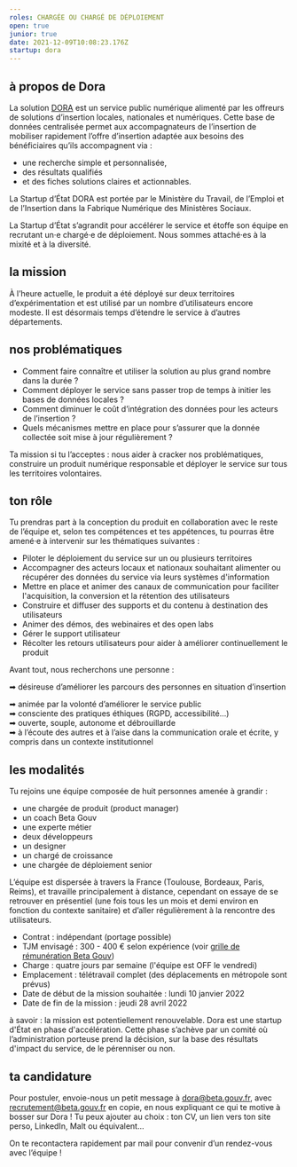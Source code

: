 ```yaml
---
roles: CHARGÉE OU CHARGÉ DE DÉPLOIEMENT
open: true
junior: true
date: 2021-12-09T10:08:23.176Z
startup: dora
---
```

## à propos de Dora

La solution [DORA](https://dora.fabrique.social.gouv.fr/) est un service public numérique alimenté par les offreurs de solutions d’insertion locales, nationales et numériques. Cette base de données centralisée permet aux accompagnateurs de l’insertion de mobiliser rapidement l’offre d’insertion adaptée aux besoins des bénéficiaires qu’ils accompagnent via :

* une recherche simple et personnalisée,
* des résultats qualifiés
* et des fiches solutions claires et actionnables.

La Startup d’État DORA est portée par le Ministère du Travail, de l’Emploi et de l’Insertion dans la Fabrique Numérique des Ministères Sociaux. 

La Startup d’État s’agrandit pour accélérer le service et étoffe son équipe en recrutant un·e chargé·e de déploiement. Nous sommes attaché·es à la mixité et à la diversité.


## la mission

À l’heure actuelle, le produit a été déployé sur deux territoires d’expérimentation et est utilisé par un nombre d’utilisateurs encore modeste. Il est désormais temps d’étendre le service à d’autres départements.


## nos problématiques

* Comment faire connaître et utiliser la solution au plus grand nombre dans la durée ?
* Comment déployer le service sans passer trop de temps à initier les bases de données locales ?
* Comment diminuer le coût d’intégration des données pour les acteurs de l’insertion ?
* Quels mécanismes mettre en place pour s’assurer que la donnée collectée soit mise à jour régulièrement ?


Ta mission si tu l’acceptes : nous aider à cracker nos problématiques, construire un produit numérique responsable et déployer le service sur tous les territoires volontaires.


## ton rôle

Tu prendras part à la conception du produit en collaboration avec le reste de l’équipe et, selon tes compétences et tes appétences, tu pourras être amené·e à intervenir sur les thématiques suivantes : 

* Piloter le déploiement du service sur un ou plusieurs territoires
* Accompagner des acteurs locaux et nationaux souhaitant alimenter ou récupérer des données du service via leurs systèmes d'information
* Mettre en place et animer des canaux de communication pour faciliter l'acquisition, la conversion et la rétention des utilisateurs
* Construire et diffuser des supports et du contenu à destination des utilisateurs
* Animer des démos, des webinaires et des open labs
* Gérer le support utilisateur  
* Récolter les retours utilisateurs pour aider à améliorer continuellement le produit


Avant tout, nous recherchons une personne :  

  ➡ désireuse d’améliorer les parcours des personnes en situation d’insertion  
 
  ➡ animée par la volonté d’améliorer le service public  \
  ➡ consciente des pratiques éthiques (RGPD, accessibilité…)  \
  ➡ ouverte, souple, autonome et débrouillarde  \
  ➡ à l’écoute des autres et à l’aise dans la communication orale et écrite, y compris dans un contexte institutionnel


## les modalités

Tu rejoins une équipe composée de huit personnes amenée à grandir : 

* une chargée de produit (product manager)
* un coach Beta Gouv
* une experte métier
* deux développeurs
* un designer
* un chargé de croissance
* une chargée de déploiement senior

L’équipe est dispersée à travers la France (Toulouse, Bordeaux, Paris, Reims), et travaille principalement à distance, cependant on essaye de se retrouver en présentiel (une fois tous les un mois et demi environ en fonction du contexte sanitaire) et d’aller régulièrement à la rencontre des utilisateurs. 

* Contrat : indépendant (portage possible)
* TJM envisagé :  300 - 400 € selon expérience (voir [grille de rémunération Beta Gouv](https://doc.incubateur.net/communaute/travailler-a-beta-gouv/recrutement/les-differents-statuts/independants-freelances/remuneration#grille-de-taux-journaliers/))
* Charge : quatre jours par semaine (l'équipe est OFF le vendredi)
* Emplacement : télétravail complet (des déplacements en métropole sont prévus)
* Date de début de la mission souhaitée : lundi 10 janvier 2022
* Date de fin de la mission : jeudi 28 avril 2022

à savoir : la mission est potentiellement renouvelable. Dora est une startup d'État en phase d'accélération. Cette phase s’achève par un comité où l’administration porteuse prend la décision, sur la base des résultats d'impact du service, de le pérenniser ou non.



## ta candidature

Pour postuler, envoie-nous un petit message à [dora@beta.gouv.fr](<mailto:dora@beta.gouv.fr?cc=recrutement@beta.gouv.fr&subject=candidature CHARGEE OU CHARGE DE DEPLOIEMENT>), avec recrutement@beta.gouv.fr en copie, en nous expliquant ce qui te motive à bosser sur Dora ! Tu peux ajouter au choix : ton CV, un lien vers ton site perso, LinkedIn, Malt ou équivalent... 

On te recontactera rapidement par mail pour convenir d’un rendez-vous avec l’équipe !